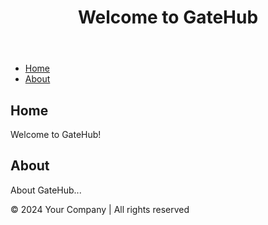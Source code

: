 <!DOCTYPE html>
<html lang="en">
<head>
    <meta charset="UTF-8">
    <meta name="viewport" content="width=device-width, initial-scale=1.0">
    <title>GateHub Page</title>
    <!-- Link to GateHub's CSS stylesheets -->
    <link rel="stylesheet" href="path/to/gatehub-styles.css">
    <!-- Link to your custom CSS stylesheets -->
    <link rel="stylesheet" href="styles.css">
</head>
<body>
    <header>
        <!-- Your header content here -->
        <h1>Welcome to GateHub</h1>
    </header>
    <nav>
        <!-- Navigation menu -->
        <ul>
            <li><a href="#home">Home</a></li>
            <li><a href="#about">About</a></li>
            <!-- Add more navigation links as needed -->
        </ul>
    </nav>
    <main>
        <!-- Main content of your page -->
        <section id="home">
            <h2>Home</h2>
            <!-- Your home page content here -->
            <p>Welcome to GateHub!</p>
        </section>
        <section id="about">
            <h2>About</h2>
            <!-- Your about page content here -->
            <p>About GateHub...</p>
        </section>
        <!-- Add more sections as needed -->
    </main>
    <footer>
        <!-- Footer content -->
        <p>&copy; 2024 Your Company | All rights reserved</p>
    </footer>
    <!-- Link to GateHub's JavaScript files if needed -->
    <script src="path/to/gatehub-scripts.js"></script>
    <!-- Link to your custom JavaScript files -->
    <script src="scripts.js"></script>
</body>
</html>
